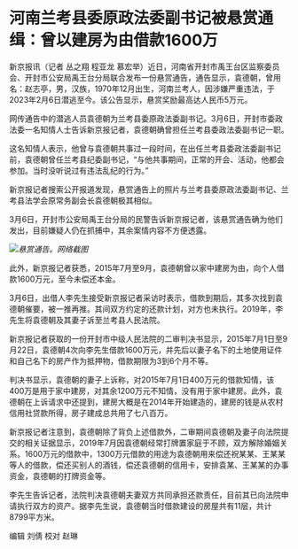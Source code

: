 # 河南兰考县委原政法委副书记被悬赏通缉：曾以建房为由借款1600万

新京报讯（记者 丛之翔 程亚龙
慕宏举）近日，河南省开封市禹王台区监察委员会、开封市公安局禹王台分局联合发布一份悬赏通告，通告显示，袁德朝，曾用名：赵志亭，男，汉族，1970年12月出生，河南兰考人，因涉嫌严重违法，于2023年2月6日潜逃至今。该公告显示，悬赏奖励最高达人民币5万元。

网传通告中的潜逃人员袁德朝为兰考县委原政法委副书记。3月6日，开封市委政法委一名知情人士告诉新京报记者，袁德朝确曾担任兰考县委政法委副书记一职。

这名知情人表示，他曾与袁德朝共事过一段时间，在出任兰考县委政法委副书记前，袁德朝曾任兰考县纪委副书记，“与他共事期间，正常的开会、活动，他都会参加。当时没听说过有违法乱纪的行为。”

新京报记者搜索公开报道发现，悬赏通告上的照片与兰考县委原政法委副书记、兰考县法学会原常务副会长袁德朝极其相似。

3月6日，开封市公安局禹王台分局的民警告诉新京报记者，该悬赏通告确为他们发出，目前嫌疑人仍在抓捕中，其余案情内容不方便透露。

![](https://inews.gtimg.com/news_bt/OiFmcfqHYiufHN9HSwpUZ2e9_QP-hUlKUkKQc1BUcsgJYAA/1000)_悬赏通告。网络截图_

此外，新京报记者获悉，2015年7月至9月，袁德朝曾以家中建房为由，向个人借款1600万元，至今未偿还本金。

3月6日，出借人李先生接受新京报记者采访时表示，借款到期后，其多次找到袁德朝催要，被一推再推。其间双方约定的还款计划，对方也未执行。2019年，李先生将袁德朝及其妻子诉至兰考县人民法院。

新京报记者获取的一份开封市中级人民法院的二审判决书显示，2015年7月1日至9月22日，袁德朝4次向李先生借款1600万元，并先后以妻子名下的土地使用证件和自己名下的房产作为抵押物，借款期限为3到6个月不等。

判决书显示，袁德朝的妻子上诉称，对2015年7月1日400万元的借款知情，该400万是用于家中建房，对其余1200万元不知情，没有用于家中建房。此外，袁德朝在上诉请求中还提到，建房大概是在2014年开始建造的，建房的钱是从农村信用社贷款所得，房子建成总共用了七八百万。

新京报记者注意到，袁德朝除了背负上述借款外，二审期间袁德朝及妻子向法院提交的相关证据显示，2019年7月因袁德朝经常打牌置家庭于不顾，双方解除婚姻关系。1600万元的借款中，1300万元借款的用途为袁德朝用来偿还祝某某、王某某等人的借款，偿还买别人的酒钱，偿还袁德朝的信用卡，安排袁某、王某某的办事资金，袁德朝的打牌资金等。

李先生告诉记者，法院判决袁德朝夫妻双方共同承担还款责任，目前其已向法院申请执行双方的资产。据李先生说，袁德朝当时借款建设的房屋共有11层，共计8799平方米。

编辑 刘倩 校对 赵琳

